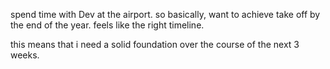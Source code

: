 spend time with Dev at the airport.
so basically, want to achieve take off by the end of the year.
feels like the right timeline.

this means that i need a solid foundation over the course of the next 3 weeks.